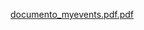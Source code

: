 [documento_myevents.pdf.pdf](https://github.com/user-attachments/files/20774409/documento_myevents.pdf.pdf)
